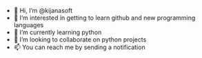 - 👋 Hi, I’m @kijanasoft
- 👀 I’m interested in getting to learn github and new programming languages
- 🌱 I’m currently learning python
- 💞️ I’m looking to collaborate on python projects
- 📫 You can reach me by sending a notification

<!---
kijanasoft/kijanasoft is a ✨ special ✨ repository because its `README.md` (this file) appears on your GitHub profile.
You can click the Preview link to take a look at your changes.
--->
